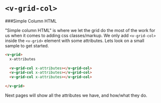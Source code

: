 # ```<v-grid-col>```

###Simple Column HTML

"Simple column HTML" is where we let the grid do the most of the work for us when it comes to adding css classes/markup. We only add ```<v-grid-col>``` inside the ```<v-grid>``` element with some attributes. Lets look on a small sample to get started.


```html
<v-grid>
  x-attributes
  
  <v-grid-col x-attributes></v-grid-col>
  <v-grid-col x-attributes></v-grid-col>
  <v-grid-col x-attributes></v-grid-col>
  
</v-grid>
```

Next pages will show all the attributes we have, and how/what they do.
